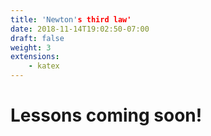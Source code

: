 ```yaml
---
title: 'Newton's third law'
date: 2018-11-14T19:02:50-07:00
draft: false
weight: 3
extensions:
    - katex
---
```


# Lessons coming soon!